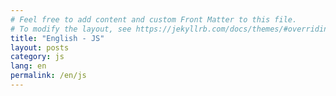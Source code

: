 ```yaml
---
# Feel free to add content and custom Front Matter to this file.
# To modify the layout, see https://jekyllrb.com/docs/themes/#overriding-theme-defaults
title: "English - JS"
layout: posts
category: js
lang: en
permalink: /en/js
---
```

